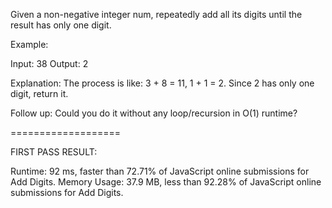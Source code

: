 Given a non-negative integer num, repeatedly add all its digits until the result has only one digit.

Example:

Input: 38
Output: 2 

Explanation: 
    The process is like: 
    3 + 8 = 11, 
    1 + 1 = 2. 
    Since 2 has only one digit, return it.

Follow up:
Could you do it without any loop/recursion in O(1) runtime?

===================

FIRST PASS RESULT:

Runtime: 92 ms, faster than 72.71% of JavaScript online submissions for Add Digits.
Memory Usage: 37.9 MB, less than 92.28% of JavaScript online submissions for Add Digits.